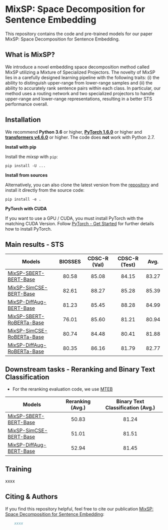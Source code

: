 # MixSP: Space Decomposition for Sentence Embedding

This repository contains the code and pre-trained models for our paper MixSP: Space Decomposition for Sentence Embedding.

## What is MixSP?
We introduce a novel embedding space decomposition method called MixSP utilizing a Mixture of Specialized Projectors. The novelty of MixSP lies in a carefully designed learning pipeline with the following traits: (i) the ability to distinguish upper-range from lower-range samples and (ii) the ability to accurately rank sentence pairs within each class. In particular, our method uses a routing network and two specialized projectors to handle upper-range and lower-range representations, resulting in a better STS performance overall.

## Installation

We recommend **Python 3.6** or higher, **[PyTorch 1.6.0](https://pytorch.org/get-started/locally/)** or higher and **[transformers v4.6.0](https://github.com/huggingface/transformers)** or higher. The code does **not** work with Python 2.7.

**Install with pip**

Install the *mixsp* with `pip`:

```
pip install -U ...
```

**Install from sources**

Alternatively, you can also clone the latest version from the [repository](https://github.com/KornWtp/MixSP) and install it directly from the source code:

````
pip install -e .
```` 

**PyTorch with CUDA**

If you want to use a GPU / CUDA, you must install PyTorch with the matching CUDA Version. Follow
[PyTorch - Get Started](https://pytorch.org/get-started/locally/) for further details how to install PyTorch.

## Main results - STS

| Models  | BIOSSES | CDSC-R (Val) | CDSC-R (Test) | Avg. | 
| --------------------- | :-----: | :-----: | :-----: | :-----: |
|[MixSP-SBERT-BERT-Base](https://huggingface.co/kornwtp/mixsp-sbert-bert-base)              | 80.58 | 85.08 | 84.15 | 83.27 | 
|[MixSP-SimCSE-BERT-Base](https://huggingface.co/kornwtp/mixsp-simcse-bert-base)            | 82.61 | 88.27 | 85.28 | 85.39 |
|[MixSP-DiffAug-BERT-Base](https://huggingface.co/kornwtp/mixsp-diffaug-bert-base)          | 81.23 | 85.45 | 88.28 | 84.99 |
|[MixSP-SBERT-RoBERTa-Base](https://huggingface.co/kornwtp/mixsp-sbert-roberta-base)        | 76.01 | 85.60 | 81.21 | 80.94 |
|[MixSP-SimCSE-RoBERTa-Base](https://huggingface.co/kornwtp/mixsp-simcse-roberta-base)      | 80.74 | 84.48 | 80.41 | 81.88 |
|[MixSP-DiffAug-RoBERTa-Base](https://huggingface.co/kornwtp/mixsp-diffaug-roberta-base)    | 80.35 | 86.16 | 81.79 | 82.77 |

## Downstream tasks - Reranking and Binary Text Classification
- For the reranking evaluation code, we use [MTEB](https://github.com/embeddings-benchmark/mteb)

| Models  | Reranking (Avg.) | Binary Text Classification (Avg.) |
| --------------------- | :-----: | :-----: |
|[MixSP-SBERT-BERT-Base](https://huggingface.co/kornwtp/mixsp-sbert-bert-base)              | 50.83 | 81.24 |
|[MixSP-SimCSE-BERT-Base](https://huggingface.co/kornwtp/mixsp-simcse-bert-base)            | 51.01 | 81.51 |
|[MixSP-DiffAug-BERT-Base](https://huggingface.co/kornwtp/mixsp-diffaug-bert-base)          | 52.94 | 81.45 |

## Training

xxxx


## Citing & Authors

If you find this repository helpful, feel free to cite our publication [MixSP: Space Decomposition for Sentence Embedding]():

```bibtex 
    xxxx
```
